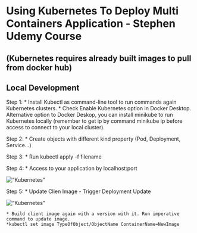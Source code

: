 # Using Kubernetes To Deploy Multi Containers Application - Stephen Udemy Course
## (Kubernetes requires already built images to pull from docker hub)

## Local Development 

Step 1: 
    * Install Kubectl as command-line tool to run commands again Kubernetes clusters.
    * Check Enable Kubernetes option in Docker Desktop. Alternative option to Docker   Deskop, you can install minikube to run Kubernetes locally (remember to get ip by command minikube ip before access to connect to your local cluster). 

Step 2:
    * Create objects with different kind property (Pod, Deployment, Service...)

Step 3:
    * Run kubectl apply -f filename

Step 4:
    * Access to your application by localhost:port

<img width=“964” alt=“Kubernetes” src=“https://github.com/Nhukangasniemi/kubernetes/blob/main/images/minikube.png” />

Step 5:
    * Update Clien Image - Trigger Deployment Update

<img width=“964” alt=“Kubernetes” src=“https://github.com/Nhukangasniemi/kubernetes/blob/main/images/minikube.png” />

    * Build client image again with a version with it. Run imperative command to update image.
    *kubectl set image TypeOfObject/ObjectName ContainerName=NewImage 
